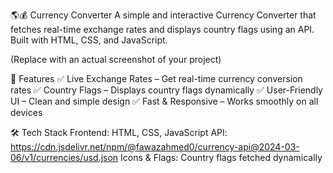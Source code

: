 🌎💰 Currency Converter
A simple and interactive Currency Converter that fetches real-time exchange rates and displays country flags using an API. Built with HTML, CSS, and JavaScript.

(Replace with an actual screenshot of your project)

🚀 Features
✅ Live Exchange Rates – Get real-time currency conversion rates
✅ Country Flags – Displays country flags dynamically
✅ User-Friendly UI – Clean and simple design
✅ Fast & Responsive – Works smoothly on all devices

🛠️ Tech Stack
Frontend: HTML, CSS, JavaScript
API: https://cdn.jsdelivr.net/npm/@fawazahmed0/currency-api@2024-03-06/v1/currencies/usd.json
Icons & Flags: Country flags fetched dynamically
